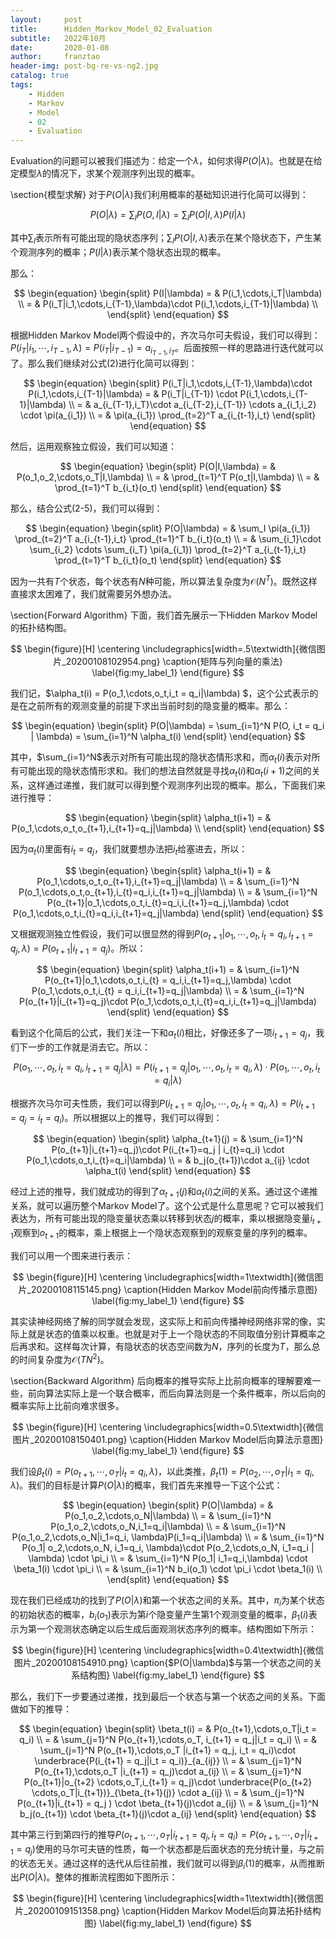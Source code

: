```yaml
---
layout:     post
title:      Hidden_Markov_Model_02_Evaluation
subtitle:   2022年10月
date:       2020-01-08
author:     franztao
header-img: post-bg-re-vs-ng2.jpg
catalog: true
tags:
    - Hidden
    - Markov
    - Model
    - 02
    - Evaluation
---
```


    

Evaluation的问题可以被我们描述为：给定一个$\lambda$，如何求得$P(O|\lambda)$。也就是在给定模型$\lambda$的情况下，求某个观测序列出现的概率。

\section{模型求解}
对于$P(O|\lambda)$我们利用概率的基础知识进行化简可以得到：

$$
\begin{equation}
    P(O|\lambda) = \sum_{I}P(O,I|\lambda) = \sum_{I}P(O|I,\lambda)P(I|\lambda)
\end{equation}
$$

其中$\sum_{I}$表示所有可能出现的隐状态序列；$\sum_{I}P(O|I,\lambda)$表示在某个隐状态下，产生某个观测序列的概率；$P(I|\lambda)$表示某个隐状态出现的概率。

那么：

$$
\begin{equation}
    \begin{split}
        P(I|\lambda) = & P(i_1,\cdots,i_T|\lambda) \\
        = & P(i_T|i_1,\cdots,i_{T-1},\lambda)\cdot P(i_1,\cdots,i_{T-1}|\lambda) \\
    \end{split}
\end{equation}
$$

根据Hidden Markov Model两个假设中的，齐次马尔可夫假设，我们可以得到：$P(i_T|i_1,\cdots,i_{T-1},\lambda) = P(i_T|i_{T-1}) = a_{i_{T-1},i_T}$。后面按照一样的思路进行迭代就可以了。那么我们继续对公式(2)进行化简可以得到：

$$
\begin{equation}
    \begin{split}
        P(i_T|i_1,\cdots,i_{T-1},\lambda)\cdot P(i_1,\cdots,i_{T-1}|\lambda) 
        = & P(i_T|i_{T-1}) \cdot P(i_1,\cdots,i_{T-1}|\lambda) \\
        = & a_{i_{T-1},i_T}\cdot a_{i_{T-2},i_{T-1}} \cdots a_{i_1,i_2} \cdot \pi(a_{i_1}) \\
        = & \pi(a_{i_1}) \prod_{t=2}^T a_{i_{t-1},i_t}
    \end{split}
\end{equation}
$$

然后，运用观察独立假设，我们可以知道：

$$
\begin{equation}
    \begin{split}
        P(O|I,\lambda) = & P(o_1,o_2,\cdots,o_T|I,\lambda) \\
        = & \prod_{t=1}^T P(o_t|I,\lambda) \\
        = & \prod_{t=1}^T b_{i_t}(o_t)
    \end{split}
\end{equation}
$$

那么，结合公式(2-5)，我们可以得到：

$$
\begin{equation}
\begin{split}
        P(O|\lambda) = & \sum_I  \pi(a_{i_1}) \prod_{t=2}^T a_{i_{t-1},i_t} \prod_{t=1}^T b_{i_t}(o_t) \\
        = & \sum_{i_1}\cdot \sum_{i_2} \cdots \sum_{i_T} \pi(a_{i_1}) \prod_{t=2}^T a_{i_{t-1},i_t} \prod_{t=1}^T b_{i_t}(o_t)
\end{split}
\end{equation}
$$

因为一共有$T$个状态，每个状态有$N$种可能，所以算法复杂度为$\mathcal{O}(N^T)$。既然这样直接求太困难了，我们就需要另外想办法。

\section{Forward Algorithm}
下面，我们首先展示一下Hidden Markov Model的拓扑结构图。

$$
\begin{figure}[H]
    \centering
    \includegraphics[width=.5\textwidth]{微信图片_20200108102954.png}
    \caption{矩阵与列向量的乘法}
    \label{fig:my_label_1}
\end{figure}
$$

我们记，$\alpha_t(i) = P(o_1,\cdots,o_t,i_t = q_i|\lambda) $，这个公式表示的是在之前所有的观测变量的前提下求出当前时刻的隐变量的概率。那么：

$$
\begin{equation}
    \begin{split}
        P(O|\lambda) = \sum_{i=1}^N P(O, i_t = q_i | \lambda) = \sum_{i=1}^N \alpha_t(i)
    \end{split}
\end{equation}
$$

其中，$\sum_{i=1}^N$表示对所有可能出现的隐状态情形求和，而$\alpha_t(i)$表示对所有可能出现的隐状态情形求和。我们的想法自然就是寻找$\alpha_t(i)$和$\alpha_t(i+1)$之间的关系，这样通过递推，我们就可以得到整个观测序列出现的概率。那么，下面我们来进行推导：

$$
\begin{equation}
    \begin{split}
        \alpha_t(i+1) = & P(o_1,\cdots,o_t,o_{t+1},i_{t+1}=q_j|\lambda) \\
    \end{split}
\end{equation}
$$

因为$\alpha_t(i)$里面有$i_{t}=q_j$，我们就要想办法把$i_{t}$给塞进去，所以：

$$
\begin{equation}
    \begin{split}
        \alpha_t(i+1) 
        = & P(o_1,\cdots,o_t,o_{t+1},i_{t+1}=q_j|\lambda) \\
        = & \sum_{i=1}^N P(o_1,\cdots,o_t,o_{t+1},i_{t}=q_i,i_{t+1}=q_j|\lambda) \\
        = & \sum_{i=1}^N P(o_{t+1}|o_1,\cdots,o_t,i_{t}=q_i,i_{t+1}=q_j,\lambda)
        \cdot P(o_1,\cdots,o_t,i_{t}=q_i,i_{t+1}=q_j|\lambda)
    \end{split}
\end{equation}
$$

又根据观测独立性假设，我们可以很显然的得到$P(o_{t+1}|o_1,\cdots,o_t,i_{t}=q_i,i_{t+1}=q_j,\lambda) = P(o_{t+1}|i_{t+1}=q_j)$。所以：

$$
\begin{equation}
\begin{split}
    \alpha_t(i+1) = & \sum_{i=1}^N P(o_{t+1}|o_1,\cdots,o_t,i_{t} = q_i,i_{t+1}=q_j,\lambda) \cdot P(o_1,\cdots,o_t,i_{t} = q_i,i_{t+1}=q_j|\lambda) \\
    = & \sum_{i=1}^N P(o_{t+1}|i_{t+1}=q_j)\cdot P(o_1,\cdots,o_t,i_{t}=q_i,i_{t+1}=q_j|\lambda)
\end{split}
\end{equation}
$$

看到这个化简后的公式，我们关注一下和$\alpha_t(i)$相比，好像还多了一项$i_{t+1}=q_j$，我们下一步的工作就是消去它。所以：

$$
\begin{equation}
    P(o_1,\cdots,o_t,i_{t}=q_i,i_{t+1}=q_j|\lambda) = P(i_{t+1}=q_j |o_1,\cdots,o_t,i_{t}=q_i,\lambda)\cdot P(o_1,\cdots,o_t,i_{t}=q_i|\lambda) 
\end{equation}
$$

根据齐次马尔可夫性质，我们可以得到$P(i_{t+1}=q_j |o_1,\cdots,o_t,i_{t}=q_i,\lambda) = P(i_{t+1}=q_j = i_{t}=q_i)$。所以根据以上的推导，我们可以得到：

$$
\begin{equation}
    \begin{split}
        \alpha_{t+1}(j) 
        = & \sum_{i=1}^N P(o_{t+1}|i_{t+1}=q_j)\cdot P(i_{t+1}=q_j | i_{t}=q_i) \cdot P(o_1,\cdots,o_t,i_{t}=q_i|\lambda) \\
        = & b_j(o_{t+1})\cdot a_{ij} \cdot \alpha_t(i)
    \end{split}
\end{equation}
$$

经过上述的推导，我们就成功的得到了$\alpha_{t+1}(j)$和$\alpha_t(i)$之间的关系。通过这个递推关系，就可以遍历整个Markov Model了。这个公式是什么意思呢？它可以被我们表达为，所有可能出现的隐变量状态乘以转移到状态$j$的概率，乘以根据隐变量$i_{t+1}$观察到$o_{t+1}$的概率，乘上根据上一个隐状态观察到的观察变量的序列的概率。

我们可以用一个图来进行表示：

$$
\begin{figure}[H]
    \centering
    \includegraphics[width=1\textwidth]{微信图片_20200108115145.png}
    \caption{Hidden Markov Model前向传播示意图}
    \label{fig:my_label_1}
\end{figure}
$$

其实读神经网络了解的同学就会发现，这实际上和前向传播神经网络非常的像，实际上就是状态的值乘以权重。也就是对于上一个隐状态的不同取值分别计算概率之后再求和。这样每次计算，有隐状态的状态空间数为$N$，序列的长度为$T$，那么总的时间复杂度为$\mathcal{O}(TN^2)$。

\section{Backward Algorithm}
后向概率的推导实际上比前向概率的理解要难一些，前向算法实际上是一个联合概率，而后向算法则是一个条件概率，所以后向的概率实际上比前向难求很多。

$$
\begin{figure}[H]
    \centering
    \includegraphics[width=0.5\textwidth]{微信图片_20200108150401.png}
    \caption{Hidden Markov Model后向算法示意图}
    \label{fig:my_label_1}
\end{figure}
$$

我们设$\beta_t(i)= P(o_{t+1},\cdots,o_T|i_t = q_i,\lambda)$，以此类推，$\beta_t(1)= P(o_{2},\cdots,o_T|i_1 = q_i,\lambda)$。我们的目标是计算$P(O|\lambda)$的概率，我们首先来推导一下这个公式：

$$
\begin{equation}
    \begin{split}
        P(O|\lambda) 
        = & P(o_1,o_2,\cdots,o_N|\lambda) \\
        = & \sum_{i=1}^N P(o_1,o_2,\cdots,o_N,i_1=q_i|\lambda) \\
        = & \sum_{i=1}^N P(o_1,o_2,\cdots,o_N|i_1=q_i, \lambda)P(i_1=q_i|\lambda) \\
        = & \sum_{i=1}^N P(o_1| o_2,\cdots,o_N, i_1=q_i, \lambda)\cdot P(o_2,\cdots,o_N, i_1=q_i | \lambda) \cdot \pi_i \\
        = & \sum_{i=1}^N P(o_1| i_1=q_i,\lambda) \cdot \beta_1(i) \cdot \pi_i \\
        = & \sum_{i=1}^N b_i(o_1) \cdot \pi_i \cdot \beta_1(i) \\
    \end{split}
\end{equation}
$$

现在我们已经成功的找到了$P(O|\lambda)$和第一个状态之间的关系。其中，$\pi_i$为某个状态的初始状态的概率，$b_i(o_1)$表示为第$i$个隐变量产生第1个观测变量的概率，$\beta_1(i)$表示为第一个观测状态确定以后生成后面观测状态序列的概率。结构图如下所示：

$$
\begin{figure}[H]
    \centering
    \includegraphics[width=0.4\textwidth]{微信图片_20200108154910.png}
    \caption{$P(O|\lambda)$与第一个状态之间的关系结构图}
    \label{fig:my_label_1}
\end{figure}
$$

那么，我们下一步要通过递推，找到最后一个状态与第一个状态之间的关系。下面做如下的推导：

$$
\begin{equation}
    \begin{split}
        \beta_t(i) 
        = & P(o_{t+1},\cdots,o_T|i_t = q_i)  \\
        = & \sum_{j=1}^N P(o_{t+1},\cdots,o_T, i_{t+1} = q_j|i_t = q_i) \\
        = & \sum_{j=1}^N P(o_{t+1},\cdots,o_T |i_{t+1} = q_j, i_t = q_i)\cdot \underbrace{P(i_{t+1} = q_j|i_t = q_i)}_{a_{ij}} \\
        = & \sum_{j=1}^N P(o_{t+1},\cdots,o_T |i_{t+1} = q_j)\cdot a_{ij} \\
        = & \sum_{j=1}^N P(o_{t+1}|o_{t+2} \cdots,o_T,i_{t+1} = q_j)\cdot \underbrace{P(o_{t+2} \cdots,o_T|i_{t+1})}_{\beta_{t+1}(j)} \cdot a_{ij} \\
        = & \sum_{j=1}^N P(o_{t+1}|i_{t+1} = q_j ) \cdot \beta_{t+1}(j)\cdot a_{ij} \\
        = & \sum_{j=1}^N b_j(o_{t+1}) \cdot \beta_{t+1}(j)\cdot a_{ij}
    \end{split}
\end{equation}
$$

其中第三行到第四行的推导$P(o_{t+1},\cdots,o_T |i_{t+1} = q_j, i_t = q_i) = P(o_{t+1},\cdots,o_T |i_{t+1} = q_j)$使用的马尔可夫链的性质，每一个状态都是后面状态的充分统计量，与之前的状态无关。通过这样的迭代从后往前推，我们就可以得到$\beta_i(1)$的概率，从而推断出$P(O|\lambda)$。整体的推断流程图如下图所示：

$$
\begin{figure}[H]
    \centering
    \includegraphics[width=1\textwidth]{微信图片_20200109151358.png}
    \caption{Hidden Markov Model后向算法拓扑结构图}
    \label{fig:my_label_1}
\end{figure}
$$


